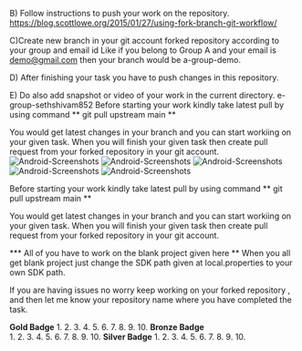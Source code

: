 
B) Follow instructions to push your work on the repository. https://blog.scottlowe.org/2015/01/27/using-fork-branch-git-workflow/

C)Create new branch in your git account forked repository according to your group and email id Like if you belong to Group A and your email is demo@gmail.com then your branch would be a-group-demo.

D) After finishing your task you have to push changes in this repository.

E) Do also add snapshot or video of your work in the current directory.
 e-group-sethshivam852
Before starting your work kindly take latest pull by using command ** git pull upstream main **

You would get latest changes in your branch and you can start workiing on your given task. When you will finish your given task then create pull request from your forked repository in your git account.
![Android-Screenshots](\snapshots\DemoImage1.jpg)
![Android-Screenshots](\snapshots\DemoImage2.jpg)
![Android-Screenshots](\snapshots\DemoImage3.jpg)
![Android-Screenshots](\snapshots\l1.jpg)
![Android-Screenshots](\snapshots\l2.jpg)

Before starting your work kindly take latest pull by using command
** git pull upstream main **

You would get latest changes in your branch and you can start workiing on your given task. When you will finish your given task then create pull request from your forked repository in your git account.
  
*** All of you have to work on the blank project given here **
When you all get blank project just change the SDK path given at local.properties to your own SDK path.

If you are having issues no worry keep working on your forked repository , and then let me know your repository name where you have completed the task.


**Gold Badge** 
1.
2.
3.
4.
5.
6.
7.
8.
9.
10.
**Bronze Badge**                                          
1.
2.
3.
4.
5.
6.
7.
8.
9.
10.
**Silver Badge**
1.
2.
3.
4.
5.
6.
7.
8.
9.
10.



